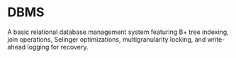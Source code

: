 # DBMS
A basic relational database management system featuring B+ tree indexing, join operations, Selinger optimizations, multigranularity locking, and write-ahead logging for recovery. 
